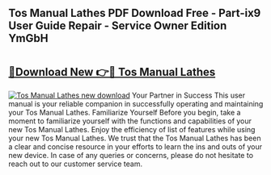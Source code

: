 ## Tos Manual Lathes PDF Download Free - Part-ix9 User Guide Repair - Service Owner Edition YmGbH

# <h2><a href="http://bc62156.oget.top/?id=Tos+Manual+Lathes">🔗Download New 👉🔴 Tos Manual Lathes</a></h2>

[![Tos Manual Lathes new download](https://i.imgur.com/5g1atiW.png)](http://bc62156.oget.top/?id=Tos+Manual+Lathes)
Your Partner in Success This user manual is your reliable companion in successfully operating and maintaining your Tos Manual Lathes. Familiarize Yourself Before you begin, take a moment to familiarize yourself with the functions and capabilities of your new Tos Manual Lathes. Enjoy the efficiency of list of features while using your new Tos Manual Lathes. We trust that the Tos Manual Lathes has been a clear and concise resource in your efforts to learn the ins and outs of your new device. In case of any queries or concerns, please do not hesitate to reach out to our customer service team.
